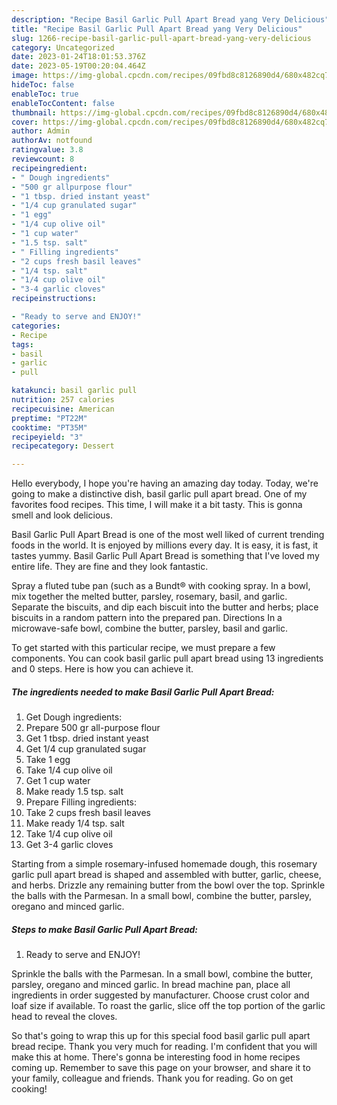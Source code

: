```yaml
---
description: "Recipe Basil Garlic Pull Apart Bread yang Very Delicious"
title: "Recipe Basil Garlic Pull Apart Bread yang Very Delicious"
slug: 1266-recipe-basil-garlic-pull-apart-bread-yang-very-delicious
category: Uncategorized
date: 2023-01-24T18:01:53.376Z
date: 2023-05-19T00:20:04.464Z
image: https://img-global.cpcdn.com/recipes/09fbd8c8126890d4/680x482cq70/basil-garlic-pull-apart-bread-recipe-main-photo.jpg
hideToc: false
enableToc: true
enableTocContent: false
thumbnail: https://img-global.cpcdn.com/recipes/09fbd8c8126890d4/680x482cq70/basil-garlic-pull-apart-bread-recipe-main-photo.jpg
cover: https://img-global.cpcdn.com/recipes/09fbd8c8126890d4/680x482cq70/basil-garlic-pull-apart-bread-recipe-main-photo.jpg
author: Admin
authorAv: notfound
ratingvalue: 3.8
reviewcount: 8
recipeingredient:
- " Dough ingredients"
- "500 gr allpurpose flour"
- "1 tbsp. dried instant yeast"
- "1/4 cup granulated sugar"
- "1 egg"
- "1/4 cup olive oil"
- "1 cup water"
- "1.5 tsp. salt"
- " Filling ingredients"
- "2 cups fresh basil leaves"
- "1/4 tsp. salt"
- "1/4 cup olive oil"
- "3-4 garlic cloves"
recipeinstructions:

- "Ready to serve and ENJOY!"
categories:
- Recipe
tags:
- basil
- garlic
- pull

katakunci: basil garlic pull 
nutrition: 257 calories
recipecuisine: American
preptime: "PT22M"
cooktime: "PT35M"
recipeyield: "3"
recipecategory: Dessert

---
```



Hello everybody, I hope you're having an amazing day today. Today, we're going to make a distinctive dish, basil garlic pull apart bread. One of my favorites food recipes. This time, I will make it a bit tasty. This is gonna smell and look delicious.

Basil Garlic Pull Apart Bread is one of the most well liked of current trending foods in the world. It is enjoyed by millions every day. It is easy, it is fast, it tastes yummy. Basil Garlic Pull Apart Bread is something that I've loved my entire life. They are fine and they look fantastic.

Spray a fluted tube pan (such as a Bundt® with cooking spray. In a bowl, mix together the melted butter, parsley, rosemary, basil, and garlic. Separate the biscuits, and dip each biscuit into the butter and herbs; place biscuits in a random pattern into the prepared pan. Directions In a microwave-safe bowl, combine the butter, parsley, basil and garlic.


To get started with this particular recipe, we must prepare a few components. You can cook basil garlic pull apart bread using 13 ingredients and 0 steps. Here is how you can achieve it.

<!--inarticleads1-->

##### The ingredients needed to make Basil Garlic Pull Apart Bread:

1. Get  Dough ingredients:
1. Prepare 500 gr all-purpose flour
1. Get 1 tbsp. dried instant yeast
1. Get 1/4 cup granulated sugar
1. Take 1 egg
1. Take 1/4 cup olive oil
1. Get 1 cup water
1. Make ready 1.5 tsp. salt
1. Prepare  Filling ingredients:
1. Take 2 cups fresh basil leaves
1. Make ready 1/4 tsp. salt
1. Take 1/4 cup olive oil
1. Get 3-4 garlic cloves


Starting from a simple rosemary-infused homemade dough, this rosemary garlic pull apart bread is shaped and assembled with butter, garlic, cheese, and herbs. Drizzle any remaining butter from the bowl over the top. Sprinkle the balls with the Parmesan. In a small bowl, combine the butter, parsley, oregano and minced garlic. 

<!--inarticleads2-->

##### Steps to make Basil Garlic Pull Apart Bread:


1. Ready to serve and ENJOY!

Sprinkle the balls with the Parmesan. In a small bowl, combine the butter, parsley, oregano and minced garlic. In bread machine pan, place all ingredients in order suggested by manufacturer. Choose crust color and loaf size if available. To roast the garlic, slice off the top portion of the garlic head to reveal the cloves. 

So that's going to wrap this up for this special food basil garlic pull apart bread recipe. Thank you very much for reading. I'm confident that you will make this at home. There's gonna be interesting food in home recipes coming up. Remember to save this page on your browser, and share it to your family, colleague and friends. Thank you for reading. Go on get cooking!
